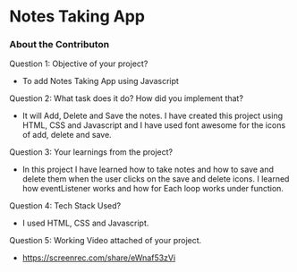 # Notes Taking App

### About the Contributon

Question 1: Objective of your project?

- To add Notes Taking App using Javascript

Question 2: What task does it do? How did you implement that?

- It will Add, Delete and Save the notes. I have created this project using HTML, CSS and Javascript and I have used font awesome for the icons of add, delete and save.

Question 3: Your learnings from the project?

- In this project I have learned how to take notes and how to save and delete them when the user clicks on the save and delete icons. I learned how eventListener works and how for Each loop works under function.

Question 4: Tech Stack Used?

- I used HTML, CSS and Javascript.


Question 5: Working Video attached of your project.

- https://screenrec.com/share/eWnaf53zVi
